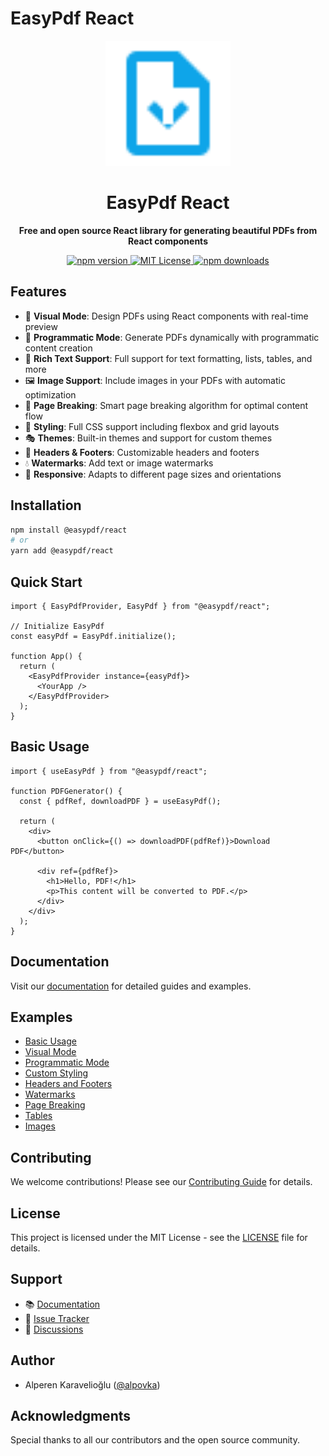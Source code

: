 # EasyPdf React

<div align="center">
  <img src="logo.svg" alt="EasyPdf Logo" width="200" />
  <h1>EasyPdf React</h1>
  <p><strong>Free and open source React library for generating beautiful PDFs from React components</strong></p>
</div>

<div align="center">
  <a href="https://www.npmjs.com/package/@easypdf/react">
    <img src="https://img.shields.io/npm/v/@easypdf/react.svg" alt="npm version" />
  </a>
  <a href="https://github.com/alpovka/easypdf/blob/main/LICENSE">
    <img src="https://img.shields.io/badge/license-MIT-blue.svg" alt="MIT License" />
  </a>
  <a href="https://www.npmjs.com/package/@easypdf/react">
    <img src="https://img.shields.io/npm/dm/@easypdf/react.svg" alt="npm downloads" />
  </a>
</div>

## Features

- 🎨 **Visual Mode**: Design PDFs using React components with real-time preview
- 🚀 **Programmatic Mode**: Generate PDFs dynamically with programmatic content creation
- 📝 **Rich Text Support**: Full support for text formatting, lists, tables, and more
- 🖼️ **Image Support**: Include images in your PDFs with automatic optimization
- 🎯 **Page Breaking**: Smart page breaking algorithm for optimal content flow
- 💅 **Styling**: Full CSS support including flexbox and grid layouts
- 🎭 **Themes**: Built-in themes and support for custom themes
- 📏 **Headers & Footers**: Customizable headers and footers
- 💧 **Watermarks**: Add text or image watermarks
- 📱 **Responsive**: Adapts to different page sizes and orientations

## Installation

```bash
npm install @easypdf/react
# or
yarn add @easypdf/react
```

## Quick Start

```tsx
import { EasyPdfProvider, EasyPdf } from "@easypdf/react";

// Initialize EasyPdf
const easyPdf = EasyPdf.initialize();

function App() {
  return (
    <EasyPdfProvider instance={easyPdf}>
      <YourApp />
    </EasyPdfProvider>
  );
}
```

## Basic Usage

```tsx
import { useEasyPdf } from "@easypdf/react";

function PDFGenerator() {
  const { pdfRef, downloadPDF } = useEasyPdf();

  return (
    <div>
      <button onClick={() => downloadPDF(pdfRef)}>Download PDF</button>

      <div ref={pdfRef}>
        <h1>Hello, PDF!</h1>
        <p>This content will be converted to PDF.</p>
      </div>
    </div>
  );
}
```

## Documentation

Visit our [documentation](https://easypdf.vercel.app/docs) for detailed guides and examples.

## Examples

- [Basic Usage](https://easypdf.vercel.app/docs/examples/basic-usage)
- [Visual Mode](https://easypdf.vercel.app/docs/examples/visual-mode)
- [Programmatic Mode](https://easypdf.vercel.app/docs/examples/programmatic-mode)
- [Custom Styling](https://easypdf.vercel.app/docs/examples/styling)
- [Headers and Footers](https://easypdf.vercel.app/docs/examples/headers-footers)
- [Watermarks](https://easypdf.vercel.app/docs/examples/watermarks)
- [Page Breaking](https://easypdf.vercel.app/docs/examples/page-breaking)
- [Tables](https://easypdf.vercel.app/docs/examples/tables)
- [Images](https://easypdf.vercel.app/docs/examples/images)

## Contributing

We welcome contributions! Please see our [Contributing Guide](CONTRIBUTING.md) for details.

## License

This project is licensed under the MIT License - see the [LICENSE](LICENSE) file for details.

## Support

- 📚 [Documentation](https://easypdf.vercel.app/docs)
- 🐛 [Issue Tracker](https://github.com/alpovka/easypdf/issues)
- 💬 [Discussions](https://github.com/alpovka/easypdf/discussions)

## Author

- Alperen Karavelioğlu ([@alpovka](https://github.com/alpovka))

## Acknowledgments

Special thanks to all our contributors and the open source community.
